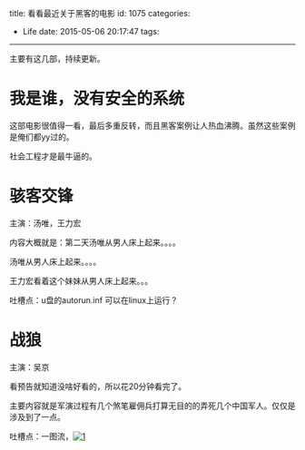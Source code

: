 title: 看看最近关于黑客的电影
id: 1075
categories:
  - Life
date: 2015-05-06 20:17:47
tags:
---

主要有这几部，持续更新。

# 我是谁，没有安全的系统

这部电影很值得一看，最后多重反转，而且黑客案例让人热血沸腾。虽然这些案例是俺们都yy过的。

社会工程才是最牛逼的。

# 骇客交锋

主演：汤唯，王力宏

内容大概就是：第二天汤唯从男人床上起来。。。。

汤唯从男人床上起来。。。。

王力宏看着这个妹妹从男人床上起来。。。

吐槽点：u盘的autorun.inf 可以在linux上运行？

# 战狼

主演：吴京

看预告就知道没啥好看的，所以花20分钟看完了。

主要内容就是军演过程有几个煞笔雇佣兵打算无目的的弄死几个中国军人。仅仅是涉及到了一点。

吐槽点：一图流，[![1](http://7xnueu.com1.z0.glb.clouddn.com/2015/05/11.png)](http://7xnueu.com1.z0.glb.clouddn.com/2015/05/1.png)
